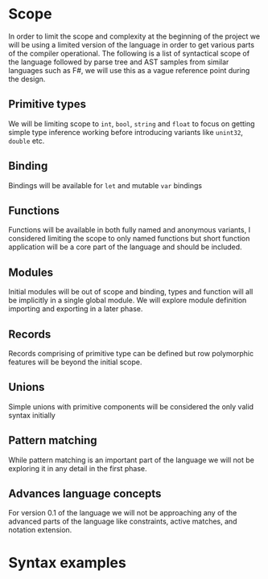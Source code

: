 # Scope

In order to limit the scope and complexity at the beginning of the project we will be using a limited version of the language in order to get various parts of the compiler operational.  The following is a list of syntactical scope of the language followed by parse tree and AST samples from similar languages such as F#, we will use this as a vague reference point during the design.

## Primitive types

We will be limiting scope to `int`, `bool`, `string` and `float` to focus on getting simple type inference working before introducing variants like `unint32`, `double` etc.

## Binding
Bindings will be available for `let` and mutable `var` bindings

## Functions
Functions will be available in both fully named and anonymous variants, I considered limiting the scope to only named functions but short function application will be a core part of the language and should be included.  

## Modules
Initial modules will be out of scope and binding, types and function will all be implicitly in a single global module.  We will explore module definition importing and exporting in a later phase.

## Records
Records comprising of primitive type can be defined but row polymorphic features will be beyond the initial scope.

## Unions
Simple unions with primitive components will be considered the only valid syntax initially

## Pattern matching
While pattern matching is an important part of the language we will not be exploring it in any detail in the first phase.

## Advances language concepts
For version 0.1 of the language we will not be approaching any of the advanced parts of the language like constraints, active matches, and notation extension. 

# Syntax examples 

